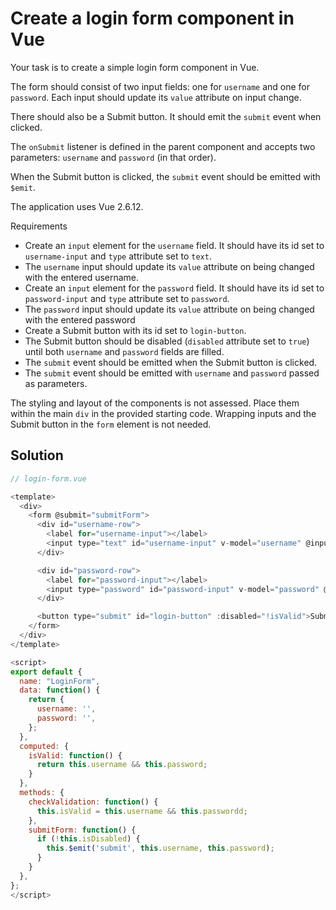 # Create a login form component in Vue

Your task is to create a simple login form component in Vue.

The form should consist of two input fields: one for `username` and one for `password`. Each input should update its `value` attribute on input change.

There should also be a Submit button. It should emit the `submit` event when clicked.

The `onSubmit` listener is defined in the parent component and accepts two parameters: `username` and `password` (in that order).

When the Submit button is clicked, the `submit` event should be emitted with `$emit`.

The application uses Vue 2.6.12.

Requirements

- Create an `input` element for the `username` field. It should have its id set to `username-input` and `type` attribute set to `text`.
- The `username` input should update its `value` attribute on being changed with the entered username.
- Create an `input` element for the `password` field. It should have its id set to `password-input` and `type` attribute set to `password`.
- The `password` input should update its `value` attribute on being changed with the entered password
- Create a Submit button with its id set to `login-button`.
- The Submit button should be disabled (`disabled` attribute set to `true`) until both `username` and `password` fields are filled.
- The `submit` event should be emitted when the Submit button is clicked.
- The `submit` event should be emitted with `username` and `password` passed as parameters.

The styling and layout of the components is not assessed. Place them within the main `div` in the provided starting code. Wrapping inputs and the Submit button in the `form` element is not needed.

## Solution

```js
// login-form.vue

<template>
  <div>
    <form @submit="submitForm">
      <div id="username-row">
        <label for="username-input"></label>
        <input type="text" id="username-input" v-model="username" @input="checkValidation" />
      </div>

      <div id="password-row">
        <label for="password-input"></label>
        <input type="password" id="password-input" v-model="password" @input="checkValidation" />
      </div>

      <button type="submit" id="login-button" :disabled="!isValid">Submit</button>
    </form>
  </div>
</template>

<script>
export default {
  name: "LoginForm",
  data: function() {
    return {
      username: '',
      password: '',
    };
  },
  computed: {
    isValid: function() {
      return this.username && this.password;
    }
  },
  methods: {
    checkValidation: function() {
      this.isValid = this.username && this.passwordd;
    },
    submitForm: function() {
      if (!this.isDisabled) {
        this.$emit('submit', this.username, this.password);
      }
    }
  },
};
</script>

```
